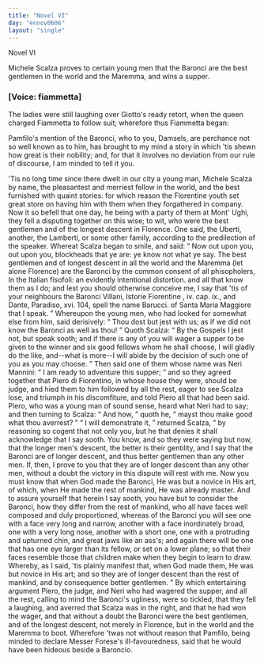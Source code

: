 ```yaml
---
title: "Novel VI"
day: "ennov0606"
layout: "single"
---
```

<html>
 <head>
 </head>
 <body>
  <div id="nov0606" type="novella" who="fiammetta">
   <head>
    Novel VI
   </head>
   <argument>
    <p>
     <milestone id="p06060001"/>
     <!--(i)-->
     Michele Scalza proves to certain young men that the
Baronci are the best gentlemen in the world and the Maremma, and wins a
supper.
     <!--(/i)-->
    </p>
   </argument>
   <p>
    <h3>
     [Voice: fiammetta]
    </h3>
   </p>
   <div3 type="commentary" who="author">
    <p>
     <milestone id="p06060002"/>
     <!--(sc)-->
     The
     <!--(/sc)-->
     ladies were still laughing over Giotto's
	ready retort, when the queen charged Fiammetta to follow suit; wherefore thus Fiammetta
	began:
    </p>
   </div3>
   <div3 type="commentary" who="fiammetta">
    <p>
     <milestone id="p06060003"/>
     Pamfilo's mention of the
	Baronci, who to you, Damsels, are perchance not so well known as to him, has brought to my
	mind a story in which 'tis shewn how great is their nobility; and, for that it involves no
	deviation from our rule of discourse, I am minded to tell it you.
    </p>
   </div3>
   <p>
    <milestone id="p06060004"/>
    'Tis no long time
since there dwelt in our city a young man,
 Michele Scalza by name, the
pleasantest and merriest fellow in the
 world, and the best furnished with
quaint stories: for which reason
 the Florentine youth set great store on
having him with them when
 they forgathered in company.
    <milestone id="p06060005"/>
    Now it so befell
that one day, he
 being with a party of them at Mont' Ughi, they fell a
disputing
 together on this wise; to wit, who were the best gentlemen and
of
 the longest descent in Florence. One said, the Uberti, another, the
Lamberti, or some other family, according to the predilection of the
speaker.
    <milestone id="p06060006"/>
    Whereat Scalza began to smile, and said:
    <q direct="unspecified">
     Now out
 upon you, out
upon you, blockheads that ye are: ye know not what
 ye say. The best
gentlemen and of longest descent in all the world
 and the Maremma (let
alone Florence) are the Baronci by the
 common consent of all
phisopholers,
     <note>
      In the Italian
      <!--(i)-->
      fisofoli:
      <!--(/i)-->
      an
evidently intentional distortion.
     </note>
     and all that know them as I
 do;
and lest you should otherwise conceive me, I say that 'tis of
 your
neighbours the Baronci
     <note>
      Villani,
      <!--(i)-->
      Istorie
Fiorentine
      <!--(/i)-->
      , iv.
 cap.
 ix., and Dante,
      <!--(i)-->
      Paradiso,
      <!--(/i)-->
      xvi. 104,
 spell the name Barucci.
     </note>
     of
Santa Maria Maggiore that I speak.
    </q>
    <pb n="88"/>
    <milestone id="p06060007"/>
    Whereupon the young men,
who had looked for somewhat else from
 him, said derisively:
    <q direct="unspecified">
     Thou dost
but jest with us; as if we did not
 know the Baronci as well as thou!
    </q>
    <milestone id="p06060008"/>
    Quoth Scalza:
    <q direct="unspecified">
     By the Gospels
 I jest not, but speak sooth; and if there
is any of you will wager a
 supper to be given to the winner and six good
fellows whom he
 shall choose, I will gladly do the like, and--what is
more--I will
 abide by the decision of such one of you as you may
choose.
    </q>
    <milestone id="p06060009"/>
    Then
 said one of them whose name was Neri Mannini:
    <q direct="unspecified">
     I am
ready to
 adventure this supper;
    </q>
    and so they agreed together that Piero
di
 Fiorentino, in whose house they were, should be judge, and hied them
to him followed by all the rest, eager to see Scalza lose, and triumph
 in
his discomfiture, and told Piero all that had been said.
    <milestone id="p06060010"/>
    Piero, who
 was a
young man of sound sense, heard what Neri had to say; and
 then turning to
Scalza:
    <q direct="unspecified">
     And how,
    </q>
    quoth he,
    <q direct="unspecified">
     mayst thou make
 good what thou
averrest?
    </q>
    <milestone id="p06060011"/>
    <q direct="unspecified">
     I will demonstrate it,
    </q>
    returned
 Scalza,
    <q direct="unspecified">
     by
reasoning so cogent that not only you, but he that denies
 it shall
acknowledge that I say sooth.
     <milestone id="p06060012"/>
     You know, and so they were
 saying but now,
that the longer men's descent, the better is their
 gentility, and I say
that the Baronci are of longer descent, and thus
 better gentlemen than any
other men. If, then, I prove to you that
 they are of longer descent than
any other men, without a doubt the
 victory in this dispute will rest with
me.
     <milestone id="p06060013"/>
     Now you must know that
 when God made the Baronci, He was but a novice
in His art, of
 which, when He made the rest of mankind, He was already
master.
     <milestone id="p06060014"/>
     And to assure yourself that herein I say sooth, you have but to
consider
 the Baronci, how they differ from the rest of mankind, who all
have faces well composed and duly proportioned, whereas of the
 Baronci you
will see one with a face very long and narrow, another
 with a face
inordinately broad, one with a very long nose, another
 with a short one,
one with a protruding and upturned chin, and
 great jaws like an ass's; and
again there will be one that has one eye
 larger than its fellow, or set on
a lower plane; so that their faces
 resemble those that children make when
they begin to learn to draw.
     <milestone id="p06060015"/>
     Whereby, as I said, 'tis plainly manifest
that, when God made them,
 He was but novice in His art; and so they are of
longer descent
 than the rest of mankind, and by consequence better
gentlemen.
    </q>
    <milestone id="p06060016"/>
    By which entertaining argument Piero, the judge, and Neri
who had
 wagered the supper, and all the rest, calling to mind the
Baronci's
    <pb n="89"/>
    ugliness, were so tickled, that they fell a laughing,
and averred that
 Scalza was in the right, and that he had won the wager,
and that
 without a doubt the Baronci were the best gentlemen, and of the
longest descent, not merely in Florence, but in the world and the
 Maremma
to boot.
    <milestone id="p06060017"/>
    Wherefore 'twas not without reason that
 Pamfilo, being minded to
declare Messer Forese's ill-favouredness,
 said that he would have been
hideous beside a Baroncio.
   </p>
  </div>
 </body>
</html>